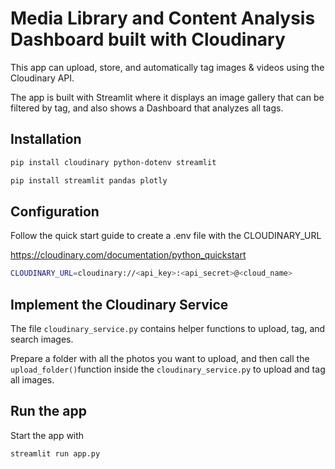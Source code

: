 # Media Library and Content Analysis Dashboard built with Cloudinary

This app can upload, store, and automatically tag images & videos using the Cloudinary API.

The app is built with Streamlit where it displays an image gallery that can be filtered by tag, and also shows a Dashboard that analyzes all tags.

## Installation

```bash
pip install cloudinary python-dotenv streamlit

pip install streamlit pandas plotly
```
## Configuration

Follow the quick start guide to create a .env file with the CLOUDINARY_URL

https://cloudinary.com/documentation/python_quickstart

```bash
CLOUDINARY_URL=cloudinary://<api_key>:<api_secret>@<cloud_name>
```

## Implement the Cloudinary Service

The file `cloudinary_service.py` contains helper functions to upload, tag, and search images.

Prepare a folder with all the photos you want to upload, and then call the `upload_folder()`function inside the `cloudinary_service.py` to upload and tag all images.

## Run the app

Start the app with

```
streamlit run app.py
```
